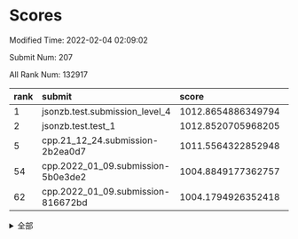 # Scores

Modified Time: 2022-02-04 02:09:02

Submit Num: 207

All Rank Num: 132917

| rank |               submit               |       score        |       sigma        | pk_num |
| :--- | :--------------------------------- | :----------------- | :----------------- | :----- |
| 1    | jsonzb.test.submission_level_4     | 1012.8654886349794 | 0.7857632843627721 | 2568   |
| 2    | jsonzb.test.test_1                 | 1012.8520705968205 | 0.7949053435992113 | 2570   |
| 5    | cpp.21_12_24.submission-2b2ea0d7   | 1011.5564322852948 | 0.8125627423717485 | 2567   |
| 54   | cpp.2022_01_09.submission-5b0e3de2 | 1004.8849177362757 | 0.7244770513946465 | 2578   |
| 62   | cpp.2022_01_09.submission-816672bd | 1004.1794926352418 | 0.7104533160714798 | 2563   |


<details>
<summary>全部</summary>

| rank |                 submit                 |       score        |       sigma        | pk_num |
| :--- | :------------------------------------- | :----------------- | :----------------- | :----- |
| 1    | jsonzb.test.submission_level_4         | 1012.8654886349794 | 0.7857632843627721 | 2568   |
| 2    | jsonzb.test.test_1                     | 1012.8520705968205 | 0.7949053435992113 | 2570   |
| 3    | gobigger.level_3.submission_level_3_14 | 1012.1909522232512 | 0.7606857705755211 | 2567   |
| 4    | gobigger.level_3.submission_level_3_18 | 1012.0605675135366 | 0.7923949634989004 | 2566   |
| 5    | cpp.21_12_24.submission-2b2ea0d7       | 1011.5564322852948 | 0.8125627423717485 | 2567   |
| 6    | gobigger.level_3.submission_level_3_48 | 1011.3695897076026 | 0.7479642054333204 | 2568   |
| 7    | gobigger.level_3.submission_level_3_38 | 1011.324770905393  | 0.7713296457238259 | 2566   |
| 8    | gobigger.level_3.submission_level_3_3  | 1011.2974387184829 | 0.7581368821843696 | 2574   |
| 9    | gobigger.level_3.submission_level_3_35 | 1011.286950937361  | 0.758599806545852  | 2574   |
| 10   | gobigger.level_3.submission_level_3_6  | 1011.2263548966952 | 0.7693659098393416 | 2572   |
| 11   | gobigger.level_3.submission_level_3_25 | 1011.0892988494879 | 0.7798382976863395 | 2567   |
| 12   | gobigger.level_3.submission_level_3_49 | 1011.0308152599812 | 0.7864473657801713 | 2567   |
| 13   | gobigger.level_3.submission_level_3_24 | 1010.851190844056  | 0.7621279705887817 | 2563   |
| 14   | gobigger.level_3.submission_level_3_37 | 1010.8476093937793 | 0.7531345462704656 | 2565   |
| 15   | gobigger.level_3.submission_level_3_26 | 1010.8147244391342 | 0.7701778115258866 | 2567   |
| 16   | gobigger.level_3.submission_level_3_41 | 1010.7212339682548 | 0.7700775645743981 | 2571   |
| 17   | gobigger.level_3.submission_level_3_32 | 1010.6194357811619 | 0.7566307849726617 | 2572   |
| 18   | gobigger.level_3.submission_level_3_28 | 1010.5150842064332 | 0.7595800841419083 | 2564   |
| 19   | gobigger.level_3.submission_level_3_0  | 1010.4950863124898 | 0.757659475470748  | 2563   |
| 20   | gobigger.level_3.submission_level_3_34 | 1010.4905292168495 | 0.7681629746649654 | 2566   |
| 21   | gobigger.level_3.submission_level_3_15 | 1010.3934770237834 | 0.7653094162899211 | 2568   |
| 22   | gobigger.level_3.submission_level_3_44 | 1010.3839721218046 | 0.7745860608285557 | 2572   |
| 23   | gobigger.level_3.submission_level_3_10 | 1010.3241127852544 | 0.7497036822264531 | 2568   |
| 24   | gobigger.level_3.submission_level_3_16 | 1010.2411386272141 | 0.7686986920201815 | 2572   |
| 25   | gobigger.level_3.submission_level_3_29 | 1010.2366575908592 | 0.7463646976573026 | 2566   |
| 26   | gobigger.level_3.submission_level_3_33 | 1010.188209082283  | 0.7640109445698117 | 2572   |
| 27   | gobigger.level_3.submission_level_3_7  | 1010.1467346986838 | 0.7763416164607313 | 2570   |
| 28   | gobigger.level_3.submission_level_3_19 | 1010.1429254734868 | 0.7592915752337812 | 2569   |
| 29   | gobigger.level_3.submission_level_3_11 | 1010.0468478627159 | 0.7624344464803292 | 2569   |
| 30   | gobigger.level_3.submission_level_3_40 | 1009.9495693883847 | 0.746427041195247  | 2571   |
| 31   | gobigger.level_3.submission_level_3_9  | 1009.7747029003513 | 0.777160181302865  | 2562   |
| 32   | gobigger.level_3.submission_level_3_30 | 1009.7614087446507 | 0.7288788308441746 | 2565   |
| 33   | gobigger.level_3.submission_level_3_46 | 1009.7385868260266 | 0.7434319848232318 | 2571   |
| 34   | gobigger.level_3.submission_level_3_1  | 1009.686751821191  | 0.7478056243348425 | 2567   |
| 35   | gobigger.level_3.submission_level_3_13 | 1009.6830898653299 | 0.760418026863676  | 2572   |
| 36   | gobigger.level_3.submission_level_3_36 | 1009.6146122854025 | 0.7539064977657663 | 2569   |
| 37   | gobigger.level_3.submission_level_3_31 | 1009.6099882037273 | 0.7548355273882909 | 2566   |
| 38   | gobigger.level_3.submission_level_3_20 | 1009.5656625648047 | 0.7496951074743337 | 2566   |
| 39   | gobigger.level_3.submission_level_3_21 | 1009.4846193627361 | 0.753135396608767  | 2570   |
| 40   | gobigger.level_3.submission_level_3_27 | 1009.4841801593759 | 0.7636498541470302 | 2566   |
| 41   | gobigger.level_3.submission_level_3_4  | 1009.4266135792551 | 0.7672711010528354 | 2566   |
| 42   | gobigger.level_3.submission_level_3_12 | 1009.3202873228835 | 0.7458325412297191 | 2569   |
| 43   | gobigger.level_3.submission_level_3_43 | 1009.3059180654853 | 0.7465708849846062 | 2568   |
| 44   | gobigger.level_3.submission_level_3_17 | 1009.3022563395631 | 0.7494967317256843 | 2566   |
| 45   | gobigger.level_3.submission_level_3_8  | 1009.2507875369956 | 0.7454188115363803 | 2569   |
| 46   | gobigger.level_3.submission_level_3_47 | 1008.9297154695063 | 0.732623864224085  | 2570   |
| 47   | gobigger.level_3.submission_level_3_39 | 1008.7415494292576 | 0.7418650853695717 | 2567   |
| 48   | gobigger.level_3.submission_level_3_2  | 1008.6433428585595 | 0.775112324042257  | 2566   |
| 49   | gobigger.level_3.submission_level_3_22 | 1008.6333312051921 | 0.7510946813281677 | 2569   |
| 50   | gobigger.level_3.submission_level_3_45 | 1008.6223100732424 | 0.7450119374997785 | 2573   |
| 51   | gobigger.level_3.submission_level_3_42 | 1008.4417980085872 | 0.7477128751241471 | 2570   |
| 52   | gobigger.level_3.submission_level_3_23 | 1008.4400096879077 | 0.7531180234552259 | 2570   |
| 53   | gobigger.level_3.submission_level_3_5  | 1008.3305242486773 | 0.7319122521525331 | 2567   |
| 54   | cpp.2022_01_09.submission-5b0e3de2     | 1004.8849177362757 | 0.7244770513946465 | 2578   |
| 55   | gobigger.level_1.submission_level_1_20 | 1004.8515479428653 | 0.7279717705721777 | 2568   |
| 56   | gobigger.level_1.submission_level_1_32 | 1004.844427101199  | 0.7189348760296054 | 2568   |
| 57   | gobigger.level_1.submission_level_1_38 | 1004.4117323922819 | 0.7198027135501186 | 2570   |
| 58   | gobigger.level_1.submission_level_1_12 | 1004.3875143834508 | 0.7112606242595167 | 2567   |
| 59   | gobigger.level_1.submission_level_1_18 | 1004.3870889581256 | 0.7293693699464401 | 2570   |
| 60   | gobigger.level_1.submission_level_1_43 | 1004.3396887260421 | 0.7217739569080706 | 2569   |
| 61   | gobigger.level_1.submission_level_1_7  | 1004.2030079780391 | 0.7103969362629795 | 2566   |
| 62   | cpp.2022_01_09.submission-816672bd     | 1004.1794926352418 | 0.7104533160714798 | 2563   |
| 63   | gobigger.level_1.submission_level_1_14 | 1004.0959095377441 | 0.7290599441291913 | 2567   |
| 64   | gobigger.level_1.submission_level_1_39 | 1004.0543951662983 | 0.723450339762133  | 2565   |
| 65   | gobigger.level_1.submission_level_1_15 | 1003.9748977045483 | 0.7221621145266982 | 2566   |
| 66   | gobigger.level_1.submission_level_1_27 | 1003.9540118327408 | 0.7102108477136655 | 2573   |
| 67   | gobigger.level_1.submission_level_1_9  | 1003.9286785774862 | 0.7169655628035249 | 2573   |
| 68   | gobigger.level_1.submission_level_1_48 | 1003.8812609923408 | 0.7135861819857947 | 2569   |
| 69   | gobigger.level_1.submission_level_1_25 | 1003.8415590678152 | 0.7196053520254533 | 2563   |
| 70   | gobigger.level_1.submission_level_1_45 | 1003.7368675629709 | 0.7176921621235467 | 2572   |
| 71   | gobigger.level_1.submission_level_1_21 | 1003.724602206967  | 0.716022489782012  | 2566   |
| 72   | gobigger.level_1.submission_level_1_1  | 1003.710905644174  | 0.7115609922101438 | 2569   |
| 73   | gobigger.level_1.submission_level_1_4  | 1003.6942970676249 | 0.7164642023101884 | 2567   |
| 74   | gobigger.level_1.submission_level_1_13 | 1003.6634497678247 | 0.7091519812705651 | 2569   |
| 75   | gobigger.level_1.submission_level_1_8  | 1003.6318127303293 | 0.7216288462745112 | 2572   |
| 76   | gobigger.level_1.submission_level_1_6  | 1003.5147824596636 | 0.7204834666392297 | 2567   |
| 77   | gobigger.level_1.submission_level_1_47 | 1003.4456994907159 | 0.7134176958936277 | 2565   |
| 78   | gobigger.level_1.submission_level_1_19 | 1003.4132427083019 | 0.7141914332318131 | 2571   |
| 79   | gobigger.level_1.submission_level_1_10 | 1003.36671390726   | 0.7116646422310037 | 2571   |
| 80   | gobigger.level_1.submission_level_1_40 | 1003.3027445528136 | 0.7299069637387576 | 2573   |
| 81   | gobigger.level_1.submission_level_1_41 | 1003.2086413763342 | 0.7237113657069879 | 2570   |
| 82   | gobigger.level_1.submission_level_1_3  | 1003.1941568544393 | 0.7160708135743481 | 2566   |
| 83   | gobigger.level_1.submission_level_1_33 | 1003.1545155448821 | 0.7132114485482319 | 2568   |
| 84   | gobigger.level_1.submission_level_1_24 | 1003.1308267794609 | 0.7076384197277212 | 2574   |
| 85   | gobigger.level_1.submission_level_1_35 | 1003.0683870201431 | 0.7265815556242228 | 2561   |
| 86   | gobigger.level_1.submission_level_1_36 | 1003.056956100514  | 0.7102347826362766 | 2569   |
| 87   | gobigger.level_1.submission_level_1_37 | 1003.0185862925788 | 0.707204551130665  | 2573   |
| 88   | gobigger.level_1.submission_level_1_28 | 1002.9650061939918 | 0.7167334042509548 | 2568   |
| 89   | gobigger.level_1.submission_level_1_49 | 1002.9152616517814 | 0.7319433230988741 | 2570   |
| 90   | gobigger.level_1.submission_level_1_46 | 1002.8033284036554 | 0.7185540913975158 | 2565   |
| 91   | gobigger.level_1.submission_level_1_5  | 1002.7605249215967 | 0.7194195484758085 | 2570   |
| 92   | gobigger.level_1.submission_level_1_11 | 1002.7474120380643 | 0.7051236595283361 | 2559   |
| 93   | gobigger.level_1.submission_level_1_42 | 1002.5504943313549 | 0.7133439627300099 | 2573   |
| 94   | gobigger.level_1.submission_level_1_26 | 1002.5410404033196 | 0.7171045962826018 | 2571   |
| 95   | gobigger.level_1.submission_level_1_16 | 1002.539283285387  | 0.7088487638873374 | 2572   |
| 96   | gobigger.level_1.submission_level_1_29 | 1002.4993504180711 | 0.7201773248893836 | 2564   |
| 97   | gobigger.level_1.submission_level_1_31 | 1002.4833171338038 | 0.706900450059222  | 2569   |
| 98   | gobigger.level_1.submission_level_1_22 | 1002.4226008089505 | 0.7161199384029111 | 2567   |
| 99   | gobigger.level_1.submission_level_1_17 | 1002.3355740311584 | 0.7081933089776465 | 2569   |
| 100  | gobigger.level_1.submission_level_1_30 | 1002.3100969892519 | 0.7134327586550359 | 2567   |
| 101  | gobigger.level_1.submission_level_1_2  | 1002.1444412698843 | 0.7063672809179329 | 2570   |
| 102  | gobigger.level_1.submission_level_1_23 | 1002.1078984823048 | 0.7045823292337227 | 2569   |
| 103  | gobigger.level_1.submission_level_1_44 | 1002.0567336450897 | 0.7191832109835714 | 2568   |
| 104  | gobigger.level_1.submission_level_1_0  | 1002.051234276153  | 0.7124726457236629 | 2568   |
| 105  | gobigger.level_1.submission_level_1_34 | 1001.7596764311776 | 0.7009276472178324 | 2571   |
| 106  | gobigger.random.submission_random_7    | 997.9792143555239  | 0.6917345880013134 | 2572   |
| 107  | gobigger.random.submission_random_1    | 997.4057421725795  | 0.7165813330200408 | 2566   |
| 108  | gobigger.random.submission_random_25   | 996.9714832600886  | 0.7092668081305585 | 2568   |
| 109  | gobigger.random.submission_random_20   | 996.8816430899518  | 0.7047707694709446 | 2570   |
| 110  | gobigger.random.submission_random_42   | 996.6710881314526  | 0.7130272013216113 | 2570   |
| 111  | gobigger.random.submission_random_24   | 996.6241944038077  | 0.7099062531203428 | 2569   |
| 112  | gobigger.random.submission_random_6    | 996.577763650041   | 0.7104362164715808 | 2571   |
| 113  | gobigger.random.submission_random_3    | 996.5060171981664  | 0.6962337933194009 | 2567   |
| 114  | gobigger.random.submission_random_36   | 996.4675862104115  | 0.7041429198033303 | 2568   |
| 115  | gobigger.random.submission_random_10   | 996.4556850101641  | 0.7024928817963891 | 2567   |
| 116  | gobigger.random.submission_random_18   | 996.397595599629   | 0.7081474194677315 | 2562   |
| 117  | gobigger.random.submission_random_37   | 996.3953242884219  | 0.7068456617601292 | 2570   |
| 118  | gobigger.random.submission_random_5    | 996.3610628175297  | 0.7204661325601235 | 2570   |
| 119  | gobigger.random.submission_random_32   | 996.2924962561464  | 0.7112031568597333 | 2571   |
| 120  | gobigger.random.submission_random_19   | 996.2881116719667  | 0.7084704905512348 | 2569   |
| 121  | gobigger.random.submission_random_2    | 996.272246683119   | 0.7023886558290718 | 2570   |
| 122  | gobigger.random.submission_random_0    | 996.222275024004   | 0.7171880545554967 | 2567   |
| 123  | gobigger.random.submission_random_4    | 996.1945400889233  | 0.7109813933535638 | 2568   |
| 124  | gobigger.random.submission_random_47   | 996.1808670303506  | 0.7253332450059623 | 2568   |
| 125  | gobigger.random.submission_random_39   | 996.1359695928879  | 0.7096076930997088 | 2565   |
| 126  | gobigger.random.submission_random_16   | 995.9909087683898  | 0.7078683446752977 | 2567   |
| 127  | gobigger.random.submission_random_34   | 995.9773606861036  | 0.7015196431448352 | 2572   |
| 128  | gobigger.random.submission_random_26   | 995.9507005277455  | 0.70751269680629   | 2575   |
| 129  | gobigger.random.submission_random_33   | 995.8622322393335  | 0.7063966477513477 | 2570   |
| 130  | gobigger.random.submission_random_41   | 995.8329871738819  | 0.7122131574797727 | 2565   |
| 131  | gobigger.random.submission_random_22   | 995.8138162962368  | 0.7145255522381747 | 2570   |
| 132  | gobigger.random.submission_random_30   | 995.8081393873188  | 0.7207744299039099 | 2562   |
| 133  | gobigger.random.submission_random_8    | 995.8080941500215  | 0.7084165458295123 | 2571   |
| 134  | gobigger.random.submission_random_46   | 995.7319492321053  | 0.7063306771015804 | 2569   |
| 135  | gobigger.random.submission_random_38   | 995.7123259583007  | 0.705800628426114  | 2570   |
| 136  | gobigger.random.submission_random_27   | 995.6679019780448  | 0.7156117182933571 | 2571   |
| 137  | gobigger.random.submission_random_31   | 995.6066849106383  | 0.7057113034438348 | 2569   |
| 138  | gobigger.random.submission_random_14   | 995.5596936010564  | 0.7133930138248799 | 2570   |
| 139  | gobigger.random.submission_random_17   | 995.5593842324039  | 0.7227682021440106 | 2570   |
| 140  | gobigger.random.submission_random_11   | 995.5281172315825  | 0.732094006615309  | 2571   |
| 141  | gobigger.random.submission_random_13   | 995.5267019037595  | 0.7162484942380314 | 2567   |
| 142  | gobigger.random.submission_random_12   | 995.4480502016589  | 0.7085040981827244 | 2566   |
| 143  | gobigger.random.submission_random_35   | 995.402402026518   | 0.708280950374019  | 2571   |
| 144  | gobigger.random.submission_random_43   | 995.363473643812   | 0.7102296595415711 | 2568   |
| 145  | gobigger.random.submission_random_40   | 995.3078499435418  | 0.7361562480025026 | 2568   |
| 146  | gobigger.random.submission_random_44   | 995.2702799217172  | 0.6964750986364399 | 2570   |
| 147  | gobigger.random.submission_random_48   | 995.2306498712346  | 0.7047380522489224 | 2565   |
| 148  | gobigger.random.submission_random_28   | 995.2285781408882  | 0.7051575832913454 | 2569   |
| 149  | gobigger.random.submission_random_15   | 994.9481283726413  | 0.7270095837021087 | 2564   |
| 150  | gobigger.random.submission_random_49   | 994.8854971446646  | 0.7174728887285708 | 2574   |
| 151  | gobigger.random.submission_random_29   | 994.8540284017851  | 0.7275826282593343 | 2568   |
| 152  | gobigger.random.submission_random_23   | 994.740072130938   | 0.7244872104794428 | 2567   |
| 153  | gobigger.random.submission_random_9    | 994.6990888773464  | 0.7024151842549806 | 2568   |
| 154  | gobigger.level_2.submission_level_2_17 | 994.6272967037875  | 0.725933989528728  | 2567   |
| 155  | gobigger.random.submission_random_45   | 993.8819430018589  | 0.710089379221202  | 2568   |
| 156  | gobigger.level_2.submission_level_2_47 | 993.8317745242338  | 0.7399466477722884 | 2566   |
| 157  | gobigger.level_2.submission_level_2_7  | 993.6968681721687  | 0.7284754766681426 | 2567   |
| 158  | gobigger.random.submission_random_21   | 993.5462513096483  | 0.7325464065189249 | 2569   |
| 159  | gobigger.level_2.submission_level_2_40 | 993.5179326040383  | 0.7314477584880854 | 2572   |
| 160  | gobigger.level_2.submission_level_2_3  | 993.3772451025368  | 0.7468603666008657 | 2565   |
| 161  | gobigger.level_2.submission_level_2_13 | 993.2707498204892  | 0.7324039885999083 | 2567   |
| 162  | gobigger.level_2.submission_level_2_28 | 993.1306924321755  | 0.7471091153830863 | 2572   |
| 163  | gobigger.level_2.submission_level_2_16 | 993.112739823965   | 0.7293545025481315 | 2571   |
| 164  | gobigger.level_2.submission_level_2_14 | 993.0015600532504  | 0.7362742941851117 | 2564   |
| 165  | gobigger.level_2.submission_level_2_29 | 992.8558582497446  | 0.7300947330754802 | 2570   |
| 166  | gobigger.level_2.submission_level_2_30 | 992.803665661317   | 0.7382587917244837 | 2569   |
| 167  | gobigger.level_2.submission_level_2_27 | 992.6970301713303  | 0.7461948492611685 | 2571   |
| 168  | gobigger.level_2.submission_level_2_31 | 992.5643943074858  | 0.765910929476892  | 2573   |
| 169  | gobigger.level_2.submission_level_2_37 | 992.5545459430672  | 0.741323741362218  | 2571   |
| 170  | gobigger.level_2.submission_level_2_42 | 992.4880522142305  | 0.7452553950808115 | 2573   |
| 171  | gobigger.level_2.submission_level_2_6  | 992.4823120208717  | 0.7499562160307633 | 2564   |
| 172  | gobigger.level_2.submission_level_2_0  | 992.3756378242392  | 0.7471750875385114 | 2566   |
| 173  | gobigger.level_2.submission_level_2_20 | 992.3365768836987  | 0.7497945106256074 | 2566   |
| 174  | gobigger.level_2.submission_level_2_10 | 992.3325410928456  | 0.7385293204701452 | 2571   |
| 175  | gobigger.level_2.submission_level_2_26 | 992.2985443608927  | 0.7547142896424737 | 2565   |
| 176  | gobigger.level_2.submission_level_2_34 | 992.0574062513406  | 0.7470886074343198 | 2567   |
| 177  | gobigger.level_2.submission_level_2_25 | 992.0441290258243  | 0.7363482320031709 | 2567   |
| 178  | gobigger.level_2.submission_level_2_46 | 992.0322272219631  | 0.75360653582258   | 2569   |
| 179  | gobigger.level_2.submission_level_2_41 | 992.0293433926415  | 0.7536311570029327 | 2566   |
| 180  | gobigger.level_2.submission_level_2_19 | 991.9879987812523  | 0.7310575615750751 | 2567   |
| 181  | gobigger.level_2.submission_level_2_49 | 991.9642773697652  | 0.7436967877394121 | 2567   |
| 182  | gobigger.level_2.submission_level_2_1  | 991.7660289480177  | 0.7461029416047694 | 2567   |
| 183  | gobigger.level_2.submission_level_2_4  | 991.7479068773883  | 0.7693340600792891 | 2574   |
| 184  | gobigger.level_2.submission_level_2_21 | 991.741304326992   | 0.7407125339501026 | 2567   |
| 185  | gobigger.level_2.submission_level_2_9  | 991.7019485154325  | 0.7648827363183136 | 2568   |
| 186  | gobigger.level_2.submission_level_2_36 | 991.685990059505   | 0.7461889517861596 | 2565   |
| 187  | gobigger.level_2.submission_level_2_33 | 991.6793800078893  | 0.7655658381886689 | 2573   |
| 188  | gobigger.level_2.submission_level_2_24 | 991.6501424548726  | 0.741952450262991  | 2564   |
| 189  | gobigger.level_2.submission_level_2_48 | 991.6439863472837  | 0.7458270719741983 | 2570   |
| 190  | gobigger.level_2.submission_level_2_18 | 991.5675283539114  | 0.7713298789159111 | 2563   |
| 191  | gobigger.level_2.submission_level_2_12 | 991.3894997867317  | 0.7723198390756842 | 2570   |
| 192  | gobigger.level_2.submission_level_2_23 | 991.3170708193455  | 0.7517364659378262 | 2568   |
| 193  | gobigger.level_2.submission_level_2_44 | 991.2588607762789  | 0.762683987634988  | 2570   |
| 194  | gobigger.level_2.submission_level_2_15 | 991.2341861590039  | 0.7610327582561185 | 2569   |
| 195  | gobigger.level_2.submission_level_2_8  | 991.1550318018936  | 0.7455428576362859 | 2564   |
| 196  | gobigger.level_2.submission_level_2_11 | 991.1297862918141  | 0.7550500445157542 | 2566   |
| 197  | gobigger.level_2.submission_level_2_2  | 990.9671869751456  | 0.7683600544856676 | 2568   |
| 198  | gobigger.level_2.submission_level_2_22 | 990.9078197136349  | 0.7518165923590858 | 2567   |
| 199  | gobigger.level_2.submission_level_2_38 | 990.8752541223732  | 0.7568782910809082 | 2571   |
| 200  | gobigger.level_2.submission_level_2_43 | 990.8173525873511  | 0.7650835355197065 | 2573   |
| 201  | gobigger.level_2.submission_level_2_5  | 990.7822045175959  | 0.7442826484092256 | 2571   |
| 202  | gobigger.level_2.submission_level_2_35 | 990.777426203203   | 0.7433429033783305 | 2572   |
| 203  | gobigger.level_2.submission_level_2_39 | 990.5162819584614  | 0.7468810073121807 | 2568   |
| 204  | gobigger.level_2.submission_level_2_32 | 990.3943748758279  | 0.7565790669759673 | 2571   |
| 205  | gobigger.level_2.submission_level_2_45 | 990.275081684944   | 0.7698219700703108 | 2564   |
| 206  | gobigger.none.submission_none_1        | 977.3315761480234  | 1.4725505356440507 | 2568   |
| 207  | gobigger.none.submission_none_0        | 976.7582463579631  | 1.4370813285717472 | 2569   |

</details>